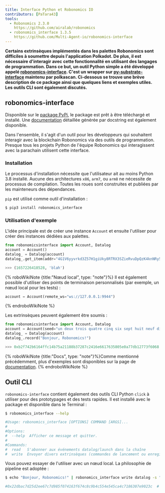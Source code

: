 ```yaml
---
title: Interface Python et Robonomics IO
contributors: [PaTara43]
tools:
  - Robonomics 2.3.0
    https://github.com/airalab/robonomics
  - robonomics_interface 1.3.5
    https://github.com/Multi-Agent-io/robonomics-interface
---
```


**Certains extrinsèques implémentés dans les palettes Robonomics sont difficiles à soumettre depuis l'application Polkadot. De plus, il est nécessaire d'interagir avec cette fonctionnalité en utilisant des langages de programmation. Dans ce but, un outil Python simple a été développé appelé [robonomics-interface](https://github.com/Multi-Agent-io/robonomics-interface). C'est un wrapper sur [py-substrate-interface](https://github.com/polkascan/py-substrate-interface) maintenu par polkascan. Ci-dessous se trouve une brève description de ce package ainsi que quelques liens et exemples utiles. Les outils CLI sont également discutés.**

## robonomics-interface

Disponible sur le [package PyPi](https://pypi.org/project/robonomics-interface/), le package est prêt à être téléchargé et installé.
Une [documentation](https://multi-agent-io.github.io/robonomics-interface/) détaillée générée par docstring est également disponible.

Dans l'ensemble, il s'agit d'un outil pour les développeurs qui souhaitent interagir avec la blockchain Robonomics via des outils de programmation. Presque tous les projets Python de l'équipe Robonomics qui interagissent avec la parachain utilisent cette interface.

### Installation

Le processus d'installation nécessite que l'utilisateur ait au moins Python 3.8 installé. Aucune des architectures `x86`, `arm7`, ou `arm8` ne nécessite de processus de compilation. Toutes les roues sont construites et publiées par les mainteneurs des dépendances.

`pip` est utilisé comme outil d'installation :

```bash
$ pip3 install robonomics_interface
```

### Utilisation d'exemple

L'idée principale est de créer une instance `Account` et ensuite l'utiliser pour créer des instances dédiées aux palettes.

```python
from robonomicsinterface import Account, Datalog
account = Account()
datalog_ = Datalog(account)
datalog_.get_item(addr="4G1V6yyvrkd3Z57H1giUky8RTRX3SZieRvuDpQzK4knNRy5R",index=2)

>>> (1657226418528, 'blah')
```

{% roboWikiNote {title:"Nœud local", type: "note"}%}
  Il est également possible d'utiliser des points de terminaison personnalisés (par exemple, un nœud local pour les tests) :

  ```python
  account = Account(remote_ws="ws://127.0.0.1:9944")
  ```
{% endroboWikiNote %}

Les extrinsèques peuvent également être soumis :

```python
from robonomicsinterface import Account, Datalog
account = Account(seed="un deux trois quatre cinq six sept huit neuf dix onze douze")
datalog_ = Datalog(account)
datalog_.record("Bonjour, Robonomics!")

>>> 0xb2f742b6164ffc14b75a21188b37287c2416e6617635805e0a77db12773f6068  # ceci est un hash extrinsèque
```

{% roboWikiNote {title:"Docs", type: "note"}%}Comme mentionné précédemment, plus d'exemples sont disponibles sur la page de [documentation](https://multi-agent-io.github.io/robonomics-interface/). {% endroboWikiNote %}

## Outil CLI

`robonomics-interface` contient également des outils CLI Python `click` à utiliser pour des prototypages et des tests rapides. Il est installé avec le package et disponible dans le Terminal :

```bash
$ robomomics_interface --help

#Usage: robonomics_interface [OPTIONS] COMMAND [ARGS]...
#
#Options:
#  --help  Afficher ce message et quitter.
#
#Commands:
#  read   S'abonner aux événements datalog/launch dans la chaîne
#  write  Envoyer divers extrinsèques (commandes de lancement ou enregistrement de datalogs)
```

Vous pouvez essayer de l'utiliser avec un nœud local. La philosophie de pipeline est adoptée :

```bash
$ echo "Bonjour, Robonomics!" | robonomics_interface write datalog -s "//Alice" --remote_ws "ws://127.0.0.1:9944"

#0x22dbac7d25d2ee67c7d985f074163f674c8c9b4c554e545ca4c7186307e9023c  # ceci est un hash extrinsèque
```